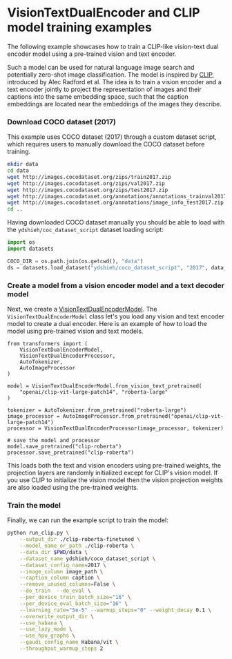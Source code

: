 <!---
Copyright 2022 The HuggingFace Team. All rights reserved.

Licensed under the Apache License, Version 2.0 (the "License");
you may not use this file except in compliance with the License.
You may obtain a copy of the License at

    http://www.apache.org/licenses/LICENSE-2.0

Unless required by applicable law or agreed to in writing, software
distributed under the License is distributed on an "AS IS" BASIS,
WITHOUT WARRANTIES OR CONDITIONS OF ANY KIND, either express or implied.
See the License for the specific language governing permissions and
limitations under the License.
-->

# VisionTextDualEncoder and CLIP model training examples

The following example showcases how to train a CLIP-like vision-text dual encoder model
using a pre-trained vision and text encoder.

Such a model can be used for natural language image search and potentially zero-shot image classification.
The model is inspired by [CLIP](https://openai.com/blog/clip/), introduced by Alec Radford et al.
The idea is to train a vision encoder and a text encoder jointly to project the representation of images and their
captions into the same embedding space, such that the caption embeddings are located near the embeddings
of the images they describe.

### Download COCO dataset (2017)
This example uses COCO dataset (2017) through a custom dataset script, which requires users to manually download the
COCO dataset before training.

```bash
mkdir data
cd data
wget http://images.cocodataset.org/zips/train2017.zip
wget http://images.cocodataset.org/zips/val2017.zip
wget http://images.cocodataset.org/zips/test2017.zip
wget http://images.cocodataset.org/annotations/annotations_trainval2017.zip
wget http://images.cocodataset.org/annotations/image_info_test2017.zip
cd ..
```

Having downloaded COCO dataset manually you should be able to load with the `ydshieh/coc_dataset_script` dataset loading script:

```py
import os
import datasets

COCO_DIR = os.path.join(os.getcwd(), "data")
ds = datasets.load_dataset("ydshieh/coco_dataset_script", "2017", data_dir=COCO_DIR)
```

### Create a model from a vision encoder model and a text decoder model
Next, we create a [VisionTextDualEncoderModel](https://huggingface.co/docs/transformers/model_doc/vision-text-dual-encoder#visiontextdualencoder).
The `VisionTextDualEncoderModel` class let's you load any vision and text encoder model to create a dual encoder.
Here is an example of how to load the model using pre-trained vision and text models.

```python3
from transformers import (
    VisionTextDualEncoderModel,
    VisionTextDualEncoderProcessor,
    AutoTokenizer,
    AutoImageProcessor
)

model = VisionTextDualEncoderModel.from_vision_text_pretrained(
    "openai/clip-vit-large-patch14", "roberta-large"
)

tokenizer = AutoTokenizer.from_pretrained("roberta-large")
image_processor = AutoImageProcessor.from_pretrained("openai/clip-vit-large-patch14")
processor = VisionTextDualEncoderProcessor(image_processor, tokenizer)

# save the model and processor
model.save_pretrained("clip-roberta")
processor.save_pretrained("clip-roberta")
```

This loads both the text and vision encoders using pre-trained weights, the projection layers are randomly
initialized except for CLIP's vision model. If you use CLIP to initialize the vision model then the vision projection weights are also
loaded using the pre-trained weights.

### Train the model
Finally, we can run the example script to train the model:

```bash
python run_clip.py \
    --output_dir ./clip-roberta-finetuned \
    --model_name_or_path ./clip-roberta \
    --data_dir $PWD/data \
    --dataset_name ydshieh/coco_dataset_script \
    --dataset_config_name=2017 \
    --image_column image_path \
    --caption_column caption \
    --remove_unused_columns=False \
    --do_train  --do_eval \
    --per_device_train_batch_size="16" \
    --per_device_eval_batch_size="16" \
    --learning_rate="5e-5" --warmup_steps="0" --weight_decay 0.1 \
    --overwrite_output_dir \
    --use_habana \
    --use_lazy_mode \
    --use_hpu_graphs \
    --gaudi_config_name Habana/vit \
    --throughput_warmup_steps 2
```
